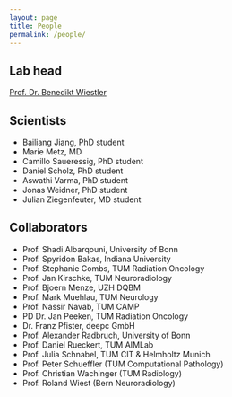 ```yaml
---
layout: page
title: People
permalink: /people/
---
```


## Lab head
[Prof. Dr. Benedikt Wiestler](https://scholar.google.com/citations?hl=en&user=-EEm-_MAAAAJ)

## Scientists
- Bailiang Jiang, PhD student
- Marie Metz, MD
- Camillo Saueressig, PhD student
- Daniel Scholz, PhD student
- Aswathi Varma, PhD student
- Jonas Weidner, PhD student
- Julian Ziegenfeuter, MD student

## Collaborators
- Prof. Shadi Albarqouni, University of Bonn
- Prof. Spyridon Bakas, Indiana University
- Prof. Stephanie Combs, TUM Radiation Oncology
- Prof. Jan Kirschke, TUM Neuroradiology
- Prof. Bjoern Menze, UZH DQBM
- Prof. Mark Muehlau, TUM Neurology
- Prof. Nassir Navab, TUM CAMP
- PD Dr. Jan Peeken, TUM Radiation Oncology
- Dr. Franz Pfister, deepc GmbH
- Prof. Alexander Radbruch, University of Bonn
- Prof. Daniel Rueckert, TUM AIMLab
- Prof. Julia Schnabel, TUM CIT & Helmholtz Munich
- Prof. Peter Schueffler (TUM Computational Pathology)
- Prof. Christian Wachinger (TUM Radiology)
- Prof. Roland Wiest (Bern Neuroradiology)
